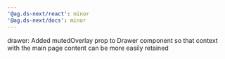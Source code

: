 ```yaml
---
'@ag.ds-next/react': minor
'@ag.ds-next/docs': minor
---
```


drawer: Added mutedOverlay prop to Drawer component so that context with the main page content can be more easily retained
